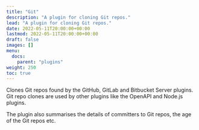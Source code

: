 ```yaml
---
title: "Git"
description: "A plugin for cloning Git repos."
lead: "A plugin for cloning Git repos."
date: 2022-05-11T20:00:00+00:00
lastmod: 2022-05-11T20:00:00+00:00
draft: false
images: []
menu:
  docs:
    parent: "plugins"
weight: 250
toc: true
---
```



Clones Git repos found by the GitHub, GitLab and Bitbucket Server plugins.  Git repo clones are used by other plugins like the OpenAPI and Node.js plugins.

The plugin also summarises the details of committers to Git repos, the age of the Git repos etc.
